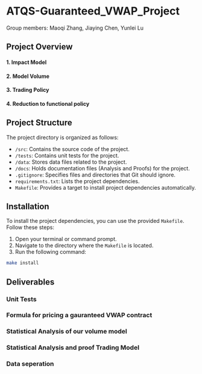 # ATQS-Guaranteed_VWAP_Project
Group members: Maoqi Zhang, Jiaying Chen, Yunlei Lu


## Project Overview
#### 1. Impact Model
#### 2. Model Volume
#### 3. Trading Policy
#### 4. Reduction to functional policy

## Project Structure

The project directory is organized as follows:

- `/src`: Contains the source code of the project.
- `/tests`: Contains unit tests for the project.
- `/data`: Stores data files related to the project.
- `/docs`: Holds documentation files (Analysis and Proofs) for the project.
- `.gitignore`: Specifies files and directories that Git should ignore.
- `requirements.txt`: Lists the project dependencies.
- `Makefile`: Provides a target to install project dependencies automatically.

## Installation

To install the project dependencies, you can use the provided `Makefile`. Follow these steps:

1. Open your terminal or command prompt.
2. Navigate to the directory where the `Makefile` is located.
3. Run the following command:

```bash
make install
```

## Deliverables
### Unit Tests
### Formula for pricing a gauranteed VWAP contract
### Statistical Analysis of our volume model
### Statistical Analysis and proof Trading Model
### Data seperation 
